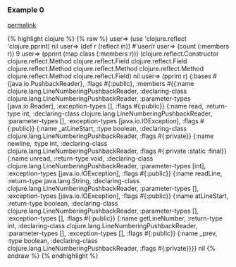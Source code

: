 ### Example 0
[permalink](#example-0)

{% highlight clojure %}
{% raw %}
user=> (use 'clojure.reflect 'clojure.pprint)
nil
user=> (def r (reflect *in*))
#'user/r
user=> (count (:members r))
9
user=> (pprint (map class (:members r)))
(clojure.reflect.Constructor
 clojure.reflect.Method
 clojure.reflect.Field
 clojure.reflect.Field
 clojure.reflect.Method
 clojure.reflect.Method
 clojure.reflect.Method
 clojure.reflect.Method
 clojure.reflect.Field)
nil
user=> (pprint r)
{:bases #{java.io.PushbackReader},
 :flags #{:public},
 :members
 #{{:name clojure.lang.LineNumberingPushbackReader,
    :declaring-class clojure.lang.LineNumberingPushbackReader,
    :parameter-types [java.io.Reader],
    :exception-types [],
    :flags #{:public}}
   {:name read,
    :return-type int,
    :declaring-class clojure.lang.LineNumberingPushbackReader,
    :parameter-types [],
    :exception-types [java.io.IOException],
    :flags #{:public}}
   {:name _atLineStart,
    :type boolean,
    :declaring-class clojure.lang.LineNumberingPushbackReader,
    :flags #{:private}}
   {:name newline,
    :type int,
    :declaring-class clojure.lang.LineNumberingPushbackReader,
    :flags #{:private :static :final}}
   {:name unread,
    :return-type void,
    :declaring-class clojure.lang.LineNumberingPushbackReader,
    :parameter-types [int],
    :exception-types [java.io.IOException],
    :flags #{:public}}
   {:name readLine,
    :return-type java.lang.String,
    :declaring-class clojure.lang.LineNumberingPushbackReader,
    :parameter-types [],
    :exception-types [java.io.IOException],
    :flags #{:public}}
   {:name atLineStart,
    :return-type boolean,
    :declaring-class clojure.lang.LineNumberingPushbackReader,
    :parameter-types [],
    :exception-types [],
    :flags #{:public}}
   {:name getLineNumber,
    :return-type int,
    :declaring-class clojure.lang.LineNumberingPushbackReader,
    :parameter-types [],
    :exception-types [],
    :flags #{:public}}
   {:name _prev,
    :type boolean,
    :declaring-class clojure.lang.LineNumberingPushbackReader,
    :flags #{:private}}}}
nil
{% endraw %}
{% endhighlight %}


